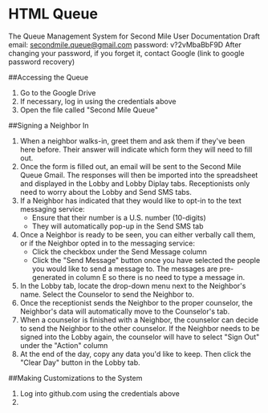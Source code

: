 # HTML Queue
The Queue Management System for Second Mile
User Documentation Draft
email: secondmile.queue@gmail.com
password: v?2vMbaBbF9D
After changing your password, if you forget it, contact Google (link to google password recovery)

##Accessing the Queue
1. Go to the Google Drive
2. If necessary, log in using the credentials above
3. Open the file called "Second Mile Queue"

##Signing a Neighbor In
1. When a neighbor walks-in, greet them and ask them if they've been here before.
	Their answer will indicate which form they will need to fill out.
2. Once the form is filled out, an email will be sent to the Second Mile Queue Gmail. 
	The responses will then be imported into the spreadsheet and displayed in the Lobby
	and Lobby Diplay tabs. Receptionists only need to worry about the Lobby and Send SMS tabs.
3. If a Neighbor has indicated that they would like to opt-in to the text messaging service:
	- Ensure that their number is a U.S. number (10-digits)
	- They will automatically pop-up in the Send SMS tab
4. Once a Neighbor is ready to be seen, you can either verbally call them, or if the Neighbor opted in
	to the messaging service:
	- Click the checkbox under the Send Message column
	- Click the "Send Message" button once you have selected the people you would like
	to send a message to. The messages are pre-generated in column E so there is no need to
	type a message in.
5. In the Lobby tab, locate the drop-down menu next to the Neighbor's name. Select the Counselor
	to send the Neighbor to.
6. Once the receptionist sends the Neighbor to the proper counselor, the Neighbor's data will
	automatically move to the Counselor's tab.
7. When a counselor is finished with a Neighbor, the counselor can decide to send the Neighbor
	to the other counselor. If the Neighbor needs to be signed into the Lobby again,
	the counselor will have to select "Sign Out" under the "Action" column
8. At the end of the day, copy any data you'd like to keep. Then click the "Clear Day" button in the 
	Lobby tab.

##Making Customizations to the System
1. Log into github.com using the credentials above
2. 
